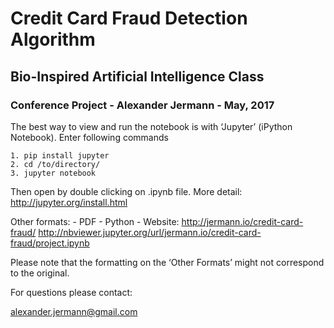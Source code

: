 # Credit Card Fraud Detection Algorithm

## Bio-Inspired Artificial Intelligence Class
### Conference Project - Alexander Jermann - May, 2017

The best way to view and run the notebook is with ‘Jupyter’ (iPython Notebook).
Enter following commands

    1. pip install jupyter
    2. cd /to/directory/
    3. jupyter notebook

Then open by double clicking on .ipynb file.
More detail: http://jupyter.org/install.html


Other formats:
    - PDF
    - Python
    - Website:
	http://jermann.io/credit-card-fraud/
	http://nbviewer.jupyter.org/url/jermann.io/credit-card-fraud/project.ipynb

Please note that the formatting on the ‘Other Formats’ might not correspond to the original.


For questions please contact:

alexander.jermann@gmail.com

